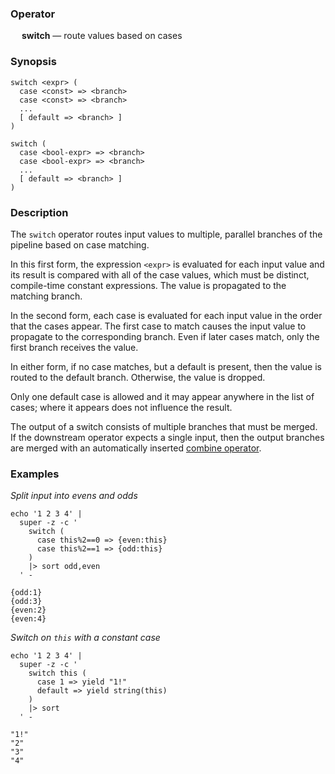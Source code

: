### Operator

&emsp; **switch** &mdash; route values based on cases

### Synopsis

```
switch <expr> (
  case <const> => <branch>
  case <const> => <branch>
  ...
  [ default => <branch> ]
)

switch (
  case <bool-expr> => <branch>
  case <bool-expr> => <branch>
  ...
  [ default => <branch> ]
)
```
### Description

The `switch` operator routes input values to multiple, parallel branches of
the pipeline based on case matching.

In this first form, the expression `<expr>` is evaluated for each input value
and its result is
compared with all of the case values, which must be distinct, compile-time constant
expressions.  The value is propagated to the matching branch.

In the second form, each case is evaluated for each input value
in the order that the cases appear.
The first case to match causes the input value to propagate to the corresponding branch.
Even if later cases match, only the first branch receives the value.

In either form, if no case matches, but a default is present,
then the value is routed to the default branch.  Otherwise, the value is dropped.

Only one default case is allowed and it may appear anywhere in the list of cases;
where it appears does not influence the result.

The output of a switch consists of multiple branches that must be merged.
If the downstream operator expects a single input, then the output branches are
merged with an automatically inserted [combine operator](combine).

### Examples

_Split input into evens and odds_
```mdtest-command
echo '1 2 3 4' |
  super -z -c '
    switch (
      case this%2==0 => {even:this}
      case this%2==1 => {odd:this}
    )
    |> sort odd,even
  ' -
```

```mdtest-output
{odd:1}
{odd:3}
{even:2}
{even:4}
```
_Switch on `this` with a constant case_
```mdtest-command
echo '1 2 3 4' |
  super -z -c '
    switch this (
      case 1 => yield "1!"
      default => yield string(this)
    )
    |> sort
  ' -
```

```mdtest-output
"1!"
"2"
"3"
"4"
```
